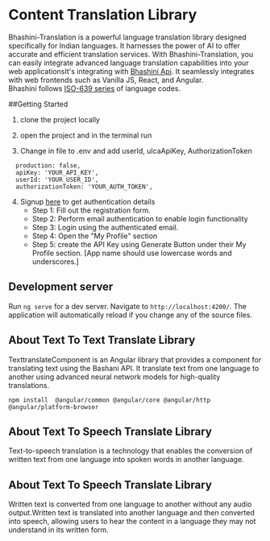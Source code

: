 # Content Translation Library
Bhashini-Translation is a powerful language translation library designed specifically for Indian languages. It harnesses the power of AI to offer accurate and efficient translation services. With Bhashini-Translation, you can easily integrate advanced language translation capabilities into your web applicationsIt's integrating with [Bhashini Api](https://bhashini.gitbook.io/bhashini-apis/). It seamlessly integrates with web frontends such as Vanilla JS, React, and Angular.  
Bhashini follows [ISO-639 series](https://www.loc.gov/standards/iso639-2/php/code_list.php) of language codes.



##Getting Started
1. clone the project locally
2. open the project and in the terminal run

3. Change in  file to .env and add userId, ulcaApiKey, AuthorizationToken
```export const environment = {
  production: false,
  apiKey: 'YOUR_API_KEY',
  userId: 'YOUR_USER_ID',
  authorizationToken: 'YOUR_AUTH_TOKEN',
```
4. Signup [here](https://bhashini.gov.in/ulca/user/register) to get authentication details
    - Step 1: Fill out the registration form.
   - Step 2: Perform email authentication to enable login functionality
   - Step 3: Login using the authenticated email.
   - Step 4: Open the "My Profile" section
   - Step 5: create the API Key using Generate Button under their My Profile section. 
    [App name should use lowercase words and underscores.]
## Development server

Run `ng serve` for a dev server. Navigate to `http://localhost:4200/`. The application will automatically reload if you change any of the source files.

## About Text To Text Translate Library
TexttranslateComponent is an Angular library that provides a component for translating text using the Bashani  API. It translate text from one language to another using advanced neural network models for high-quality translations. 

```
npm install  @angular/common @angular/core @angular/http @angular/platform-browser
```

## About Text To Speech Translate Library
Text-to-speech translation is a technology that enables the conversion of written text from one language into spoken words in another language.

## About Text To Speech Translate Library
Written text is converted from one language to another without any audio output.Written text is translated into another language and then converted into speech, allowing users to hear the content in a language they may not understand in its written form.


